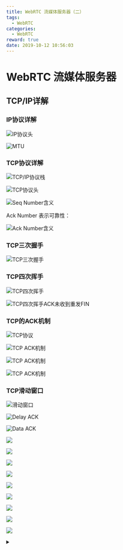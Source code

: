 ```yaml
---
title: WebRTC 流媒体服务器（二）
tags:
  - WebRTC
categories:
  - WebRTC
reward: true
date: 2019-10-12 10:56:03
---
```


# WebRTC 流媒体服务器

## TCP/IP详解

### IP协议详解

<!-- more -->

![IP协议头](/images/imageWebRTC/mediaserver/IP协议头.png)

![MTU](/images/imageWebRTC/mediaserver/MTU.png)

### TCP协议详解

![TCP/IP协议栈](/images/imageWebRTC/mediaserver/TCPIP协议栈.png)

![TCP协议头](/images/imageWebRTC/mediaserver/TCP协议头.png)

![Seq Number含义](/images/imageWebRTC/mediaserver/SeqNumber.png)

Ack Number 表示可靠性：

![Ack Number含义](/images/imageWebRTC/mediaserver/AckNumber.png)

### TCP三次握手

![TCP三次握手](/images/imageWebRTC/mediaserver/TCP三次握手.png)

### TCP四次挥手

![TCP四次挥手](/images/imageWebRTC/mediaserver/TCP四次挥手-01.png)

![TCP四次挥手ACK未收到重发FIN](/images/imageWebRTC/mediaserver/TCP四次挥手-02.png)

### TCP的ACK机制

![TCP协议](/images/imageWebRTC/mediaserver/TCP-ACK-01.png)

![TCP ACK机制](/images/imageWebRTC/mediaserver/TCP-ACK-02.png)

![TCP ACK机制](/images/imageWebRTC/mediaserver/TCP-ACK-03.png)

![TCP ACK机制](/images/imageWebRTC/mediaserver/TCP-ACK-04.png)

### TCP滑动窗口

![滑动窗口](/images/imageWebRTC/mediaserver/滑动窗口-01.png)

![Delay ACK](/images/imageWebRTC/mediaserver/滑动窗口-02.png)

![Data ACK](/images/imageWebRTC/mediaserver/滑动窗口-03.png)

![](/images/imageWebRTC/mediaserver/)

![](/images/imageWebRTC/mediaserver/)

![](/images/imageWebRTC/mediaserver/)

![](/images/imageWebRTC/mediaserver/)

![](/images/imageWebRTC/mediaserver/)

![](/images/imageWebRTC/mediaserver/)

![](/images/imageWebRTC/mediaserver/)

![](/images/imageWebRTC/mediaserver/)

![](/images/imageWebRTC/mediaserver/)



<details><summary></summary>

```c++

```

</details>